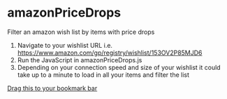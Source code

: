 # amazonPriceDrops
Filter an amazon wish list by items with price drops

1. Navigate to your wishlist URL i.e. https://www.amazon.com/gp/registry/wishlist/153OV2P85MJD6
2. Run the JavaScript in amazonPriceDrops.js
3. Depending on your connection speed and size of your wishlist it could take up to a minute to load in all your items and filter the list

<a class="bookmarklet" href="javascript:(function()%7Bfunction%20removeItemsWithoutPriceDrops()%7Bvar%20anyRemoved%20%3D%20false%3Bvar%20listItems%20%3D%20document.getElementsByClassName('a-section%20g-item-sortable')%3Bfor%20(var%20i%20%3D%200%3B%20i%20%3C%20listItems.length%3B%20i%2B%2B)%20%7Bvar%20priceDrop%20%3D%20listItems%5Bi%5D.querySelectorAll('.itemPriceDrop')%3Bif%20(priceDrop.length%20%3D%3D%200)%20%7BlistItems%5Bi%5D.parentElement.removeChild(listItems%5Bi%5D)%3BanyRemoved%20%3D%20true%3B%7D%7Dif%20(anyRemoved)%20%7BremoveItemsWithoutPriceDrops()%3B%7D%7Dfunction%20loadAllAndRemoveItemsWithoutPriceDrops()%7Bwindow.scroll(0%2C%20document.body.scrollHeight)%3Bif%20((document.body.textContent%20%7C%7C%20document.body.innerText).indexOf('End%20of%20List')%20%3E%20-1)%20%7Bwindow.clearInterval(interval)%3BremoveItemsWithoutPriceDrops()%3Bdocument.getElementById('profile-list-name').innerHTML%20%3D%20'Books%20-%20'%20%2B%20document.getElementsByClassName('a-section%20g-item-sortable').length%3Bwindow.scroll(0%2C%200)%3B%7D%7Dvar%20interval%20%3D%20window.setInterval(loadAllAndRemoveItemsWithoutPriceDrops%2C%20250)%7D)()">Drag this to your bookmark bar</a>